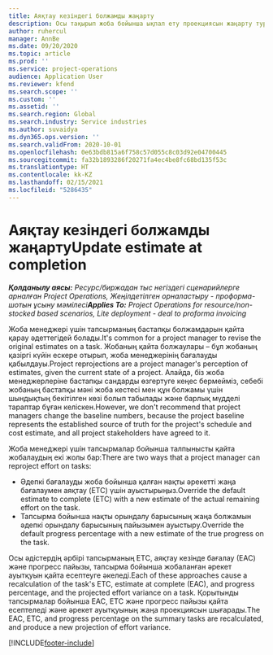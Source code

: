 ```yaml
---
title: Аяқтау кезіндегі болжамды жаңарту
description: Осы тақырып жоба бойынша ықпал ету проекциясын жаңарту туралы ақпаратты ұсынады.
author: ruhercul
manager: AnnBe
ms.date: 09/20/2020
ms.topic: article
ms.prod: ''
ms.service: project-operations
audience: Application User
ms.reviewer: kfend
ms.search.scope: ''
ms.custom: ''
ms.assetid: ''
ms.search.region: Global
ms.search.industry: Service industries
ms.author: suvaidya
ms.dyn365.ops.version: ''
ms.search.validFrom: 2020-10-01
ms.openlocfilehash: 0e63bdb815a6f758c57d055c8c03d92e04700445
ms.sourcegitcommit: fa32b1893286f20271fa4ec4be8fc68bd135f53c
ms.translationtype: HT
ms.contentlocale: kk-KZ
ms.lasthandoff: 02/15/2021
ms.locfileid: "5286435"
---
```

# <a name="update-estimate-at-completion"></a><span data-ttu-id="7fef2-103">Аяқтау кезіндегі болжамды жаңарту</span><span class="sxs-lookup"><span data-stu-id="7fef2-103">Update estimate at completion</span></span>

<span data-ttu-id="7fef2-104">_**Қолданылу аясы:** Ресурс/биржадан тыс негіздегі сценарийлерге арналған Project Operations, Жеңілдетілген орналастыру - проформа-шотын ұсыну мәмілесі_</span><span class="sxs-lookup"><span data-stu-id="7fef2-104">_**Applies To:** Project Operations for resource/non-stocked based scenarios, Lite deployment - deal to proforma invoicing_</span></span>

<span data-ttu-id="7fef2-105">Жоба менеджері үшін тапсырманың бастапқы болжамдарын қайта қарау әдеттегідей болады.</span><span class="sxs-lookup"><span data-stu-id="7fef2-105">It's common for a project manager to revise the original estimates on a task.</span></span> <span data-ttu-id="7fef2-106">Жобаның қайта болжаулары – бұл жобаның қазіргі күйін ескере отырып, жоба менеджерінің бағалауды қабылдауы.</span><span class="sxs-lookup"><span data-stu-id="7fef2-106">Project reprojections are a project manager's perception of estimates, given the current state of a project.</span></span> <span data-ttu-id="7fef2-107">Алайда, біз жоба менеджерлеріне бастапқы сандарды өзгертуге кеңес бермейміз, себебі жобаның бастапқы мәні жоба кестесі мен құн болжамы үшін шындықтың бекітілген көзі болып табылады және барлық мүдделі тараптар бұған келіскен.</span><span class="sxs-lookup"><span data-stu-id="7fef2-107">However, we don't recommend that project managers change the baseline numbers, because the project baseline represents the established source of truth for the project's schedule and cost estimate, and all project stakeholders have agreed to it.</span></span>

<span data-ttu-id="7fef2-108">Жоба менеджері үшін тапсырмалар бойынша талпынысты қайта жобалаудың екі жолы бар:</span><span class="sxs-lookup"><span data-stu-id="7fef2-108">There are two ways that a project manager can reproject effort on tasks:</span></span>

- <span data-ttu-id="7fef2-109">Әдепкі бағалауды жоба бойынша қалған нақты әрекетті жаңа бағалаумен аяқтау (ETC) үшін ауыстырыңыз.</span><span class="sxs-lookup"><span data-stu-id="7fef2-109">Override the default estimate to complete (ETC) with a new estimate of the actual remaining effort on the task.</span></span> 
- <span data-ttu-id="7fef2-110">Тапсырма бойынша нақты орындалу барысының жаңа болжамын әдепкі орындалу барысының пайызымен ауыстыру.</span><span class="sxs-lookup"><span data-stu-id="7fef2-110">Override the default progress percentage with a new estimate of the true progress on the task.</span></span>

<span data-ttu-id="7fef2-111">Осы әдістердің әрбірі тапсырманың ETC, аяқтау кезінде бағалау (ЕАС) және прогресс пайызы, тапсырма бойынша жобаланған әрекет ауытқуын қайта есептеуге әкеледі.</span><span class="sxs-lookup"><span data-stu-id="7fef2-111">Each of these approaches cause a recalculation of the task's ETC, estimate at complete (EAC), and progress percentage, and the projected effort variance on a task.</span></span> <span data-ttu-id="7fef2-112">Қорытынды тапсырмалар бойынша ЕАС, ЕТС және прогресс пайызы қайта есептеледі және әрекет ауытқуының жаңа проекциясын шығарады.</span><span class="sxs-lookup"><span data-stu-id="7fef2-112">The EAC, ETC, and progress percentage on the summary tasks are recalculated, and produce a new projection of effort variance.</span></span>


[!INCLUDE[footer-include](../includes/footer-banner.md)]